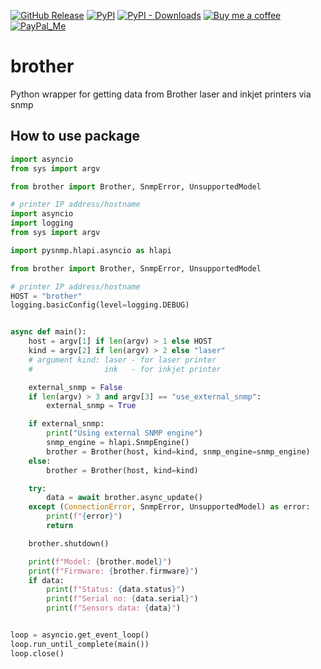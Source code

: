 [![GitHub Release][releases-shield]][releases]
[![PyPI][pypi-releases-shield]][pypi-releases]
[![PyPI - Downloads][pypi-downloads]][pypi-statistics]
[![Buy me a coffee][buy-me-a-coffee-shield]][buy-me-a-coffee]
[![PayPal_Me][paypal-me-shield]][paypal-me]

# brother
Python wrapper for getting data from Brother laser and inkjet printers via snmp

## How to use package
```py
import asyncio
from sys import argv

from brother import Brother, SnmpError, UnsupportedModel

# printer IP address/hostname
import asyncio
import logging
from sys import argv

import pysnmp.hlapi.asyncio as hlapi

from brother import Brother, SnmpError, UnsupportedModel

# printer IP address/hostname
HOST = "brother"
logging.basicConfig(level=logging.DEBUG)


async def main():
    host = argv[1] if len(argv) > 1 else HOST
    kind = argv[2] if len(argv) > 2 else "laser"
    # argument kind: laser - for laser printer
    #                ink   - for inkjet printer

    external_snmp = False
    if len(argv) > 3 and argv[3] == "use_external_snmp":
        external_snmp = True

    if external_snmp:
        print("Using external SNMP engine")
        snmp_engine = hlapi.SnmpEngine()
        brother = Brother(host, kind=kind, snmp_engine=snmp_engine)
    else:
        brother = Brother(host, kind=kind)

    try:
        data = await brother.async_update()
    except (ConnectionError, SnmpError, UnsupportedModel) as error:
        print(f"{error}")
        return

    brother.shutdown()

    print(f"Model: {brother.model}")
    print(f"Firmware: {brother.firmware}")
    if data:
        print(f"Status: {data.status}")
        print(f"Serial no: {data.serial}")
        print(f"Sensors data: {data}")


loop = asyncio.get_event_loop()
loop.run_until_complete(main())
loop.close()
```
[releases]: https://github.com/bieniu/brother/releases
[releases-shield]: https://img.shields.io/github/release/bieniu/brother.svg?style=popout
[pypi-releases]: https://pypi.org/project/brother/
[pypi-statistics]: https://pepy.tech/project/brother
[pypi-releases-shield]: https://img.shields.io/pypi/v/brother
[pypi-downloads]: https://pepy.tech/badge/brother/month
[buy-me-a-coffee-shield]: https://img.shields.io/static/v1.svg?label=%20&message=Buy%20me%20a%20coffee&color=6f4e37&logo=buy%20me%20a%20coffee&logoColor=white
[buy-me-a-coffee]: https://www.buymeacoffee.com/QnLdxeaqO
[paypal-me-shield]: https://img.shields.io/static/v1.svg?label=%20&message=PayPal.Me&logo=paypal
[paypal-me]: https://www.paypal.me/bieniu79
